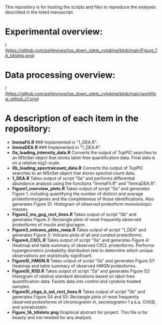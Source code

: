 This repository is for hosting the scripts and files to reproduce the analyses described in the listed manuscript.

# Experimental overview:
!(https://github.com/ashleyives/top_down_islets_cytokine/blob/main/Figure_1A_tdislets.png)

# Data processing overview:
!(https://github.com/ashleyives/top_down_islets_cytokine/blob/main/workflow_github_v1.png)

# A description of each item in the repository: 
- **limmaFit.R** ### Implemented in "1_DEA.R".
- **limmaDEA.R** ### Implemented in "1_DEA.R".
- **0a_loading_intensity_data.R** Converts the output of TopPIC searches to an MSnSet object that stores label-free quantification data. Final data is on a relative log2-scale.
- **0b_loading_spectralcount_data.R** Converts the output of TopPIC searches to an MSnSet object that stores spectral count data. 
- **1_DEA.R** Takes output of script "0a" and performs differential abundance analysis using the functions "limmaFit.R" and "limmaDEA.R". 
- **Figure1_overview_plots.R** Takes output of script "0a" and generates Figure 1, including quantifying the number of distinct and average proteoforms/genes and the completeness of those identifications. Also generates Figure S1. Histogram of observed proteoform monoisotopic masses. 
- **Figure2_ins_gcg_rect_lines.R** Takes output of script "0b" and generates Figure 2: Rectangle plots of most frequently observed proteoforms of insulin and glucagon.
- **Figure3_volcano_plots_rawp.R** Takes output of script "1_DEA" and generates Figure 3: Volcano plots of all and curated proteoforms.
- **Figure4_CXCL.R** Takes output of script "0a" and generates Figure 4: Heatmap and table summary of observed CXCL proteoforms. Performs hypergeometric probability distribution test to determine which unique observations are statistically significant.
- **FigureSI_HMGN.R** Takes output of script "0a" and generates Figure S7: Heatmap and table summary of observed HMGN proteoforms. 
- **FigureSI_RSD.R** Takes output of script "0a" and generates Figure S2: Histogram of relative standard deviations based on label-free quantification data. Facets data into control and cytokine treated samples. 
- **FigureSI_chga_b_sst_rect_lines.R** Takes output of script "0b" and generates Figure S4 and S5: Rectangle plots of most frequently observed proteoforms of chromogranin-A, secretogranin-1 a.k.a. CHGB, and somatostatin.
- **Figure_1A_tdislets.png** Graphical abstract for project. This file is for beauty and not needed for any analysis. 




